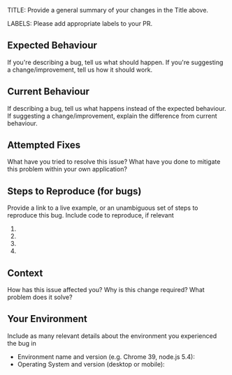 TITLE:
  Provide a general summary of your changes in the Title above.

LABELS:
  Please add appropriate labels to your PR.


## Expected Behaviour

If you're describing a bug, tell us what should happen.
If you're suggesting a change/improvement, tell us how it should work.


## Current Behaviour

If describing a bug, tell us what happens instead of the expected behaviour.
If suggesting a change/improvement, explain the difference from current behaviour.


## Attempted Fixes

What have you tried to resolve this issue?
What have you done to mitigate this problem within your own application?


## Steps to Reproduce (for bugs)

Provide a link to a live example, or an unambiguous set of steps to
reproduce this bug. Include code to reproduce, if relevant

1.
2.
3.
4.

## Context

How has this issue affected you?
Why is this change required?
What problem does it solve?


## Your Environment

Include as many relevant details about the environment you experienced the bug in

* Environment name and version (e.g. Chrome 39, node.js 5.4):
* Operating System and version (desktop or mobile):
